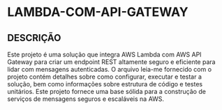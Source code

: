 # LAMBDA-COM-API-GATEWAY

## DESCRIÇÃO
Este projeto é uma solução que integra AWS Lambda com AWS API Gateway para criar um endpoint REST altamente seguro e eficiente para lidar com mensagens autenticadas. O arquivo leia-me fornecido com o projeto contém detalhes sobre como configurar, executar e testar a solução, bem como informações sobre estrutura de código e testes unitários. Este projeto fornece uma base sólida para a construção de serviços de mensagens seguros e escaláveis ​​na AWS.

